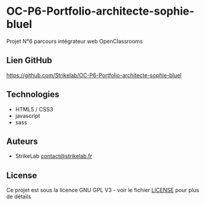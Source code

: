 # OC-P6-Portfolio-architecte-sophie-bluel
 Projet N°6 parcours intégrateur web OpenClassrooms
## Lien GitHub

https://github.com/Strikelab/OC-P6-Portfolio-architecte-sophie-bluel

## Technologies

- HTML5 / CSS3
- javascript
- sass

## Auteurs

- StrikeLab contact@strikelab.fr

## License

Ce projet est sous la licence GNU GPL V3 - voir le fichier [LICENSE](LICENSE) pour plus de détails
